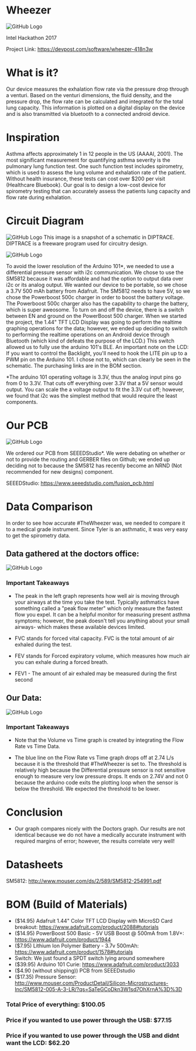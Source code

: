 # Wheezer
![GitHub Logo](https://challengepost-s3-challengepost.netdna-ssl.com/photos/production/software_photos/000/523/027/datas/gallery.jpg)

Intel Hackathon 2017

Project Link: https://devpost.com/software/wheezer-418n3w

# What is it?
Our device measures the exhalation flow rate via the pressure drop through a venturi. Based on the venturi dimensions, the fluid density, and the pressure drop, the flow rate can be calculated and integrated for the total lung capacity. This information is plotted on a digital display on the device and is also transmitted via bluetooth to a connected android device.

# Inspiration
Asthma affects approximately 1 in 12 people in the US (AAAAI, 2001). The most significant measurement for quantifying asthma severity is the pulmonary lung function test. One such function test includes spirometry, which is used to assess the lung volume and exhalation rate of the patient. Without health insurance, these tests can cost over $200 per visit (Healthcare Bluebook). Our goal is to design a low-cost device for spirometry testing that can accurately assess the patients lung capacity and flow rate during exhalation.

# Circuit Diagram
![GitHub Logo](https://github.com/TylerBerzzz/Wheezer/blob/master/Electrical%20Schematic/Schematic.png?raw=true)
This image is a snapshot of a schematic in DIPTRACE. DIPTRACE is a freeware program used for circuitry design. 

![GitHub Logo](https://github.com/TylerBerzzz/Wheezer/blob/master/Electrical%20Schematic/schematic_info.png?raw=true)

To avoid the lower resolution of the Arduino 101*, we needed to use a differential pressure sensor with i2c communication. We chose to use the SM5812 because it was affordable and had the option to output data over i2c or its analog output. We wanted our device to be portable, so we chose a 3.7V 500 mAh battery from Adafruit. The SM5812 needs to have 5V, so we chose the Powerboost 500c charger in order to boost the battery voltage. The Powerboost 500c charger also has the capability to charge the battery, which is super aweosome. To turn on and off the device, there is a switch between EN and ground on the PowerBoost 500 charger. When we started the project, the 1.44" TFT LCD Display was going to perform the realtime graphing operations for the data; however, we ended up deciding to switch to performing the realtime operations on an Android device through Bluetooth (which kind of defeats the purpose of the LCD.) This switch allowed us to fully use the arduino 101's BLE. An important note on the LCD: If you want to control the Backlight, you'll need to hook the LITE pin up to a PWM pin on the Arduino 101. I chose not to, which can clearly be seen in the schematic. The purchasing links are in the BOM section.

*The arduino 101 operating voltage is 3.3V, thus the analog input pins go from 0 to 3.3V. That cuts off everything over 3.3V that a 5V sensor would output. You can scale the a voltage output to fit the 3.3V cut off; however, we found that i2c was the simplest method that would require the least components.  

# Our PCB
![GitHub Logo](https://github.com/TylerBerzzz/Wheezer/blob/master/Device%20Images/PCB_Inside_Print.jpg?raw=true)

We ordered our PCB from SEEEDStudio*. We were debating on whether or not to provide the routing and GERBER files on Github; we ended up deciding not to because the SM5812 has recently become an  NRND (Not recommended for new designs) component. 

SEEEDStudio: https://www.seeedstudio.com/fusion_pcb.html

# Data Comparison
In order to see how accurate #TheWheezer was, we needed to compare it to a medical grade instrument. Since Tyler is an asthmatic, it was very easy to get the spirometry data. 

## Data gathered at the doctors office:
![GitHub Logo](https://github.com/TylerBerzzz/Wheezer/blob/master/Device%20Images/Doctors_Data.jpg?raw=true)

### Important Takeaways

+ The peak in the left graph represents how well air is moving through your airways at the time you take the test. Typically asthmatics have something called a "peak flow meter" which only measure the fastest flow you expel. It can be a helpful monitor for measuring present asthma symptoms; however, the peak doesn't tell you anything about your small airways- which makes these available devices limited.

+ FVC stands for forced vital capacity. FVC is the total amount of air exhaled during the test.

+ FEV stands for Forced expiratory volume, which measures how much air you can exhale during a forced breath. 

+ FEV1 - The amount of air exhaled may be measured during the first second

## Our Data:
![GitHub Logo](https://github.com/TylerBerzzz/Wheezer/blob/master/Device%20Images/Test_Data.png?raw=true)

### Important Takeaways

+ Note that the Volume vs Time graph is created by integrating the Flow Rate vs Time Data.  

+ The blue line on the Flow Rate vs Time graph drops off at 2.74 L/s because it is the threshold that #TheWheezer is set to. The threshold is relatively high because the Differential pressure sensor is not sensitive enough to measure very low pressure drops. It ends on 2.74V and not 0 because the arduino code exits the plotting loop when the sensor is below the threshold. We expected the threshold to be lower. 


# Conclusion
+ Our graph compares nicely with the Doctors graph. Our results are not identical because we do not have a medically accurate instrument with required margins of error; however, the results correlate very well!


# Datasheets
SM5812: http://www.mouser.com/ds/2/589/SM5812-254991.pdf

# BOM (Build of Materials)
+ ($14.95) Adafruit 1.44" Color TFT LCD Display with MicroSD Card breakout: https://www.adafruit.com/product/2088#tutorials
+ ($14.95) PowerBoost 500 Basic - 5V USB Boost @ 500mA from 1.8V+: https://www.adafruit.com/product/1944
+ ($7.95) Lithium Ion Polymer Battery - 3.7v 500mAh: https://www.adafruit.com/product/1578#tutorials
+ Switch: We just found a SPDT switch lying around somewhere
+ ($39.95) Arduino 101 Curie: https://www.adafruit.com/product/3033
+ ($4.90 (without shipping)) PCB from SEEEDstudio
+ ($17.35) Pressure Sensor: http://www.mouser.com/ProductDetail/Silicon-Microstructures-Inc/SM5812-005-A-3-LR/?qs=SaTeGCoDkn3W1sd7OhXrnA%3D%3D

### Total Price of everything: $100.05
### Price if you wanted to use power through the USB:  $77.15
### Price if you wanted to use power through the USB and didnt want the LCD: $62.20
